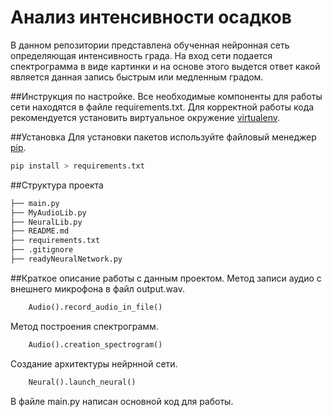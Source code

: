 # Анализ интенсивности осадков 

В данном репозитории представлена обученная нейронная 
сеть определяющая интенсивность града. На вход сети подается
спектрограмма в виде картинки и на основе этого выдется ответ
какой является данная запись быстрым или медленным градом.  

##Инструкция по настройке.
Все необходимые компоненты для работы сети находятся в файле 
requirements.txt. Для корректной работы кода рекомендуется установить 
виртуальное окружение [virtualenv](https://virtualenv.pypa.io/en/latest/).

##Установка 
Для установки пакетов используйте файловый менеджер [pip](https://pypi.org/project/pip/).
```bash 
pip install > requirements.txt
```
##Структура проекта
```bash 
├── main.py
├── MyAudioLib.py
├── NeuralLib.py
├── README.md
├── requirements.txt
├── .gitignore
├── readyNeuralNetwork.py

```
##Краткое описание работы с данным проектом.
Mетод записи аудио с внешнего микрофона в файл output.wav. 
```python
    Audio().record_audio_in_file()
```

Метод построения спектрограмм. 
```python
    Audio().creation_spectrogram()
```
Создание архитектуры нейрнной сети.
```python
    Neural().launch_neural()
```
В файле main.py написан основной код для работы.